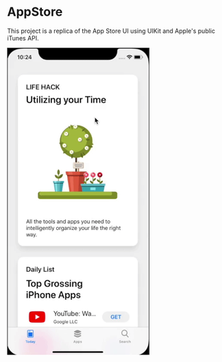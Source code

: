 # AppStore

This project is a replica of the App Store UI using UIKit and Apple's public iTunes API.

![Custom cell animations](demo/cell_animation.gif)

